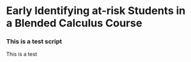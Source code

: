 # Early Identifying at-risk Students in a Blended Calculus Course

### This is a test script
This is a test
